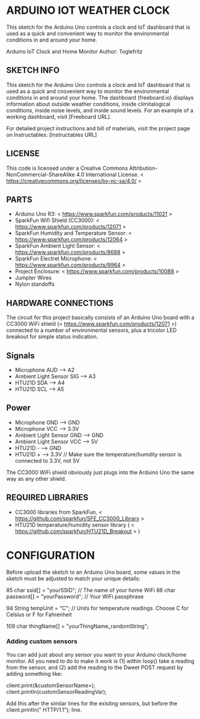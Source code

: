 # ARDUINO IOT WEATHER CLOCK
This sketch for the Arduino Uno controls a clock and IoT dashboard that is used as a quick and convenient way to monitor the environmental conditions in and around your home.

Arduino IoT Clock and Home Monitor
Author: Toglefritz

## SKETCH INFO
This sketch for the Arduino Uno controls a clock and IoT dashboard that is used as a quick and cnovenient way to monitor the environmental 
conditions in and around your home. The dashboard (freeboard.io) displays information about outside weather conditions, inside climitalogical 
conditions, inside noise levels, and inside sound levels. For an example of a working dashboard, visit [Freeboard URL].
    
For detailed project instructions and bill of materials, visit the project page on Instructables:
[Instructables URL]

## LICENSE  

This code is licensed under a Creative Commons Attribution-NonCommercial-ShareAlike 4.0 International License.
< https://creativecommons.org/licenses/by-nc-sa/4.0/ >
    
## PARTS
 * Arduino Uno R3: < https://www.sparkfun.com/products/11021 >
* SparkFun Wifi Shield (CC3000):  < https://www.sparkfun.com/products/12071 >
* SparkFun Humidity and Temperature Sensor:  < https://www.sparkfun.com/products/12064 >
* SparkFun Ambient Light Sensor:  < https://www.sparkfun.com/products/8688 >  
* SparkFun Electret Microphone: < https://www.sparkfun.com/products/9964 > 
* Project Enclosure:  < https://www.sparkfun.com/products/10088 >
* Jumpter Wires
* Nylon standoffs
    
## HARDWARE CONNECTIONS
The circuit for this project basically consists of an Arduino Uno board with a CC3000 WiFi shield (< https://www.sparkfun.com/products/12071 >) 
connected to a number of environmental sensors, plus a tricolor LED breakout for simple status indication.

Signals
-------
* Microphone AUD --> A2
* Ambient Light Sensor SIG --> A3
* HTU21D SDA --> A4
* HTU21D SCL --> A5

Power
-----
* Microphone GND --> GND
* Microphone VCC --> 3.3V
* Ambient Light Sensor GND --> GND
* Ambient Light Sensor VCC --> 5V
* HTU21D - --> GND
* HTU21D + --> 3.3V       // Make sure the temperature/humdity sensor is connected to 3.3V, not 5V

The CC3000 WiFi shield obviously just plugs into the Arduino Uno the same way as any other shield.
    
## REQUIRED LIBRARIES
* CC3000 libraries from SparkFun, < https://github.com/sparkfun/SFE_CC3000_Library >
* HTU21D temperature/humidity sensor library ( < https://github.com/sparkfun/HTU21D_Breakout > )
    
# CONFIGURATION
Before upload the sketch to an Arduino Uno board, some values in the sketch must be adjusted to match 
your unique details:
    
  85   char ssid[] = "yourSSID";  // The name of your home WiFi
  86   char password[] = "yourPassword";  // Your WiFi passphrase
  
  94   String tempUnit = "C";   // Units for temperature readings. Choose C for Celsius or F for Fahrenheit
  
  109  char thingName[] = "yourThingName_randomString";
  
### Adding custom sensors
You can add just about any sensor you want to your Arduino clock/home monitor. All you need to do to make it
work is (1) within loop() take a reading from the sensor, and (2) add the reading to the Dweet POST request
by adding something like:

  client.print(&customSensorName=);
  client.println(customSensorReadingVar);

Add this after the similar lines for the exisitng sensors, but before the client.println(" HTTP/1.1"); line.
